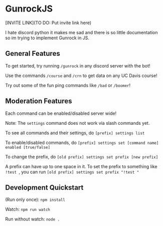 # GunrockJS

[INVITE LINK](TO DO: Put invite link here)

I hate discord python it makes me sad and there is so little documentation so im trying to implement Gunrock in JS.

## General Features

To get started, try running `/gunrock` in any discord server with the bot!

Use the commands `/course` and `/crn` to get data on any UC Davis course!

Try out some of the fun ping commands like `/bad` or `/boomer`!

## Moderation Features

Each command can be enabled/disabled server wide!

Note: The `settings` command does not work via slash commands yet.

To see all commands and their settings, do `[prefix] settings list`

To enable/disabled commands, do `[prefix] settings set [command name] enabled [true/false]`

To change the prefix, do `[old prefix] settings set prefix [new prefix]`

A prefix can have up to one space in it. To set the prefix to something like `!test `, you can run `[old prefix] settings set prefix "!test "`

## Development Quickstart

(Run only once): `npm install`

Watch: `npm run watch`

Run without watch: `node .`